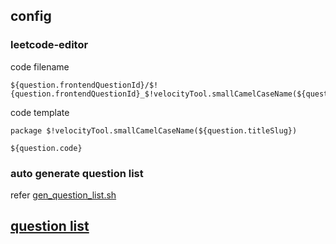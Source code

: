 
## config
### leetcode-editor
code filename
```
${question.frontendQuestionId}/$!{question.frontendQuestionId}_$!velocityTool.smallCamelCaseName(${question.title})
```
code template
```
package $!velocityTool.smallCamelCaseName(${question.titleSlug})

${question.code}
```

### auto generate question list
refer [gen_question_list.sh](./gen_question_list.sh)


## [question list](./question_list.md)
